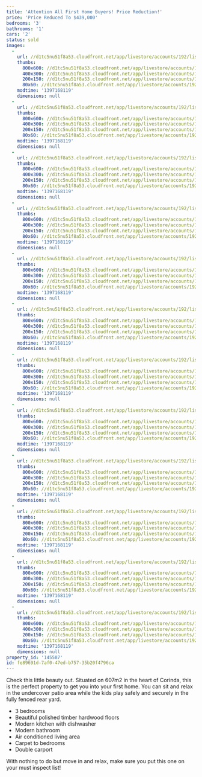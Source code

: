 ```yaml
---
title: 'Attention All First Home Buyers! Price Reduction!'
price: 'Price Reduced To $439,000'
bedrooms: '3'
bathrooms: '1'
cars: '2'
status: sold
images:
  -
    url: //d1tc5nu51f8a53.cloudfront.net/app/livestore/accounts/192/listings/98018/images/105828086-1_4244479625_20140411040934.jpg
    thumbs:
      800x600: //d1tc5nu51f8a53.cloudfront.net/app/livestore/accounts/192/listings/98018/images/105828086-1_4244479625_20140411040934_800x600.jpg
      400x300: //d1tc5nu51f8a53.cloudfront.net/app/livestore/accounts/192/listings/98018/images/105828086-1_4244479625_20140411040934_400x300.jpg
      200x150: //d1tc5nu51f8a53.cloudfront.net/app/livestore/accounts/192/listings/98018/images/105828086-1_4244479625_20140411040934_200x150.jpg
      80x60: //d1tc5nu51f8a53.cloudfront.net/app/livestore/accounts/192/listings/98018/images/105828086-1_4244479625_20140411040934_80x60.jpg
    modtime: '1397168119'
    dimensions: null
  -
    url: //d1tc5nu51f8a53.cloudfront.net/app/livestore/accounts/192/listings/98018/images/105828086-2_3484910759_20140411040934.jpg
    thumbs:
      800x600: //d1tc5nu51f8a53.cloudfront.net/app/livestore/accounts/192/listings/98018/images/105828086-2_3484910759_20140411040934_800x600.jpg
      400x300: //d1tc5nu51f8a53.cloudfront.net/app/livestore/accounts/192/listings/98018/images/105828086-2_3484910759_20140411040934_400x300.jpg
      200x150: //d1tc5nu51f8a53.cloudfront.net/app/livestore/accounts/192/listings/98018/images/105828086-2_3484910759_20140411040934_200x150.jpg
      80x60: //d1tc5nu51f8a53.cloudfront.net/app/livestore/accounts/192/listings/98018/images/105828086-2_3484910759_20140411040934_80x60.jpg
    modtime: '1397168119'
    dimensions: null
  -
    url: //d1tc5nu51f8a53.cloudfront.net/app/livestore/accounts/192/listings/98018/images/105828086-3_724485209_20140411040933.jpg
    thumbs:
      800x600: //d1tc5nu51f8a53.cloudfront.net/app/livestore/accounts/192/listings/98018/images/105828086-3_724485209_20140411040933_800x600.jpg
      400x300: //d1tc5nu51f8a53.cloudfront.net/app/livestore/accounts/192/listings/98018/images/105828086-3_724485209_20140411040933_400x300.jpg
      200x150: //d1tc5nu51f8a53.cloudfront.net/app/livestore/accounts/192/listings/98018/images/105828086-3_724485209_20140411040933_200x150.jpg
      80x60: //d1tc5nu51f8a53.cloudfront.net/app/livestore/accounts/192/listings/98018/images/105828086-3_724485209_20140411040933_80x60.jpg
    modtime: '1397168119'
    dimensions: null
  -
    url: //d1tc5nu51f8a53.cloudfront.net/app/livestore/accounts/192/listings/98018/images/105828086-4_9039535514_20140411040933.jpg
    thumbs:
      800x600: //d1tc5nu51f8a53.cloudfront.net/app/livestore/accounts/192/listings/98018/images/105828086-4_9039535514_20140411040933_800x600.jpg
      400x300: //d1tc5nu51f8a53.cloudfront.net/app/livestore/accounts/192/listings/98018/images/105828086-4_9039535514_20140411040933_400x300.jpg
      200x150: //d1tc5nu51f8a53.cloudfront.net/app/livestore/accounts/192/listings/98018/images/105828086-4_9039535514_20140411040933_200x150.jpg
      80x60: //d1tc5nu51f8a53.cloudfront.net/app/livestore/accounts/192/listings/98018/images/105828086-4_9039535514_20140411040933_80x60.jpg
    modtime: '1397168119'
    dimensions: null
  -
    url: //d1tc5nu51f8a53.cloudfront.net/app/livestore/accounts/192/listings/98018/images/105828086-5_661069196_20140411040934.jpg
    thumbs:
      800x600: //d1tc5nu51f8a53.cloudfront.net/app/livestore/accounts/192/listings/98018/images/105828086-5_661069196_20140411040934_800x600.jpg
      400x300: //d1tc5nu51f8a53.cloudfront.net/app/livestore/accounts/192/listings/98018/images/105828086-5_661069196_20140411040934_400x300.jpg
      200x150: //d1tc5nu51f8a53.cloudfront.net/app/livestore/accounts/192/listings/98018/images/105828086-5_661069196_20140411040934_200x150.jpg
      80x60: //d1tc5nu51f8a53.cloudfront.net/app/livestore/accounts/192/listings/98018/images/105828086-5_661069196_20140411040934_80x60.jpg
    modtime: '1397168119'
    dimensions: null
  -
    url: //d1tc5nu51f8a53.cloudfront.net/app/livestore/accounts/192/listings/98018/images/105828086-6_8648328688_20140411040939.jpg
    thumbs:
      800x600: //d1tc5nu51f8a53.cloudfront.net/app/livestore/accounts/192/listings/98018/images/105828086-6_8648328688_20140411040939_800x600.jpg
      400x300: //d1tc5nu51f8a53.cloudfront.net/app/livestore/accounts/192/listings/98018/images/105828086-6_8648328688_20140411040939_400x300.jpg
      200x150: //d1tc5nu51f8a53.cloudfront.net/app/livestore/accounts/192/listings/98018/images/105828086-6_8648328688_20140411040939_200x150.jpg
      80x60: //d1tc5nu51f8a53.cloudfront.net/app/livestore/accounts/192/listings/98018/images/105828086-6_8648328688_20140411040939_80x60.jpg
    modtime: '1397168119'
    dimensions: null
  -
    url: //d1tc5nu51f8a53.cloudfront.net/app/livestore/accounts/192/listings/98018/images/105828086-7_7761025694_20140411040938.jpg
    thumbs:
      800x600: //d1tc5nu51f8a53.cloudfront.net/app/livestore/accounts/192/listings/98018/images/105828086-7_7761025694_20140411040938_800x600.jpg
      400x300: //d1tc5nu51f8a53.cloudfront.net/app/livestore/accounts/192/listings/98018/images/105828086-7_7761025694_20140411040938_400x300.jpg
      200x150: //d1tc5nu51f8a53.cloudfront.net/app/livestore/accounts/192/listings/98018/images/105828086-7_7761025694_20140411040938_200x150.jpg
      80x60: //d1tc5nu51f8a53.cloudfront.net/app/livestore/accounts/192/listings/98018/images/105828086-7_7761025694_20140411040938_80x60.jpg
    modtime: '1397168119'
    dimensions: null
  -
    url: //d1tc5nu51f8a53.cloudfront.net/app/livestore/accounts/192/listings/98018/images/105828086-8_4015377592_20140411040939.jpg
    thumbs:
      800x600: //d1tc5nu51f8a53.cloudfront.net/app/livestore/accounts/192/listings/98018/images/105828086-8_4015377592_20140411040939_800x600.jpg
      400x300: //d1tc5nu51f8a53.cloudfront.net/app/livestore/accounts/192/listings/98018/images/105828086-8_4015377592_20140411040939_400x300.jpg
      200x150: //d1tc5nu51f8a53.cloudfront.net/app/livestore/accounts/192/listings/98018/images/105828086-8_4015377592_20140411040939_200x150.jpg
      80x60: //d1tc5nu51f8a53.cloudfront.net/app/livestore/accounts/192/listings/98018/images/105828086-8_4015377592_20140411040939_80x60.jpg
    modtime: '1397168119'
    dimensions: null
  -
    url: //d1tc5nu51f8a53.cloudfront.net/app/livestore/accounts/192/listings/98018/images/105828086-10_2600169908_20140411040937.jpg
    thumbs:
      800x600: //d1tc5nu51f8a53.cloudfront.net/app/livestore/accounts/192/listings/98018/images/105828086-10_2600169908_20140411040937_800x600.jpg
      400x300: //d1tc5nu51f8a53.cloudfront.net/app/livestore/accounts/192/listings/98018/images/105828086-10_2600169908_20140411040937_400x300.jpg
      200x150: //d1tc5nu51f8a53.cloudfront.net/app/livestore/accounts/192/listings/98018/images/105828086-10_2600169908_20140411040937_200x150.jpg
      80x60: //d1tc5nu51f8a53.cloudfront.net/app/livestore/accounts/192/listings/98018/images/105828086-10_2600169908_20140411040937_80x60.jpg
    modtime: '1397168119'
    dimensions: null
  -
    url: //d1tc5nu51f8a53.cloudfront.net/app/livestore/accounts/192/listings/98018/images/105828086-12_1087435362_20140411040938.jpg
    thumbs:
      800x600: //d1tc5nu51f8a53.cloudfront.net/app/livestore/accounts/192/listings/98018/images/105828086-12_1087435362_20140411040938_800x600.jpg
      400x300: //d1tc5nu51f8a53.cloudfront.net/app/livestore/accounts/192/listings/98018/images/105828086-12_1087435362_20140411040938_400x300.jpg
      200x150: //d1tc5nu51f8a53.cloudfront.net/app/livestore/accounts/192/listings/98018/images/105828086-12_1087435362_20140411040938_200x150.jpg
      80x60: //d1tc5nu51f8a53.cloudfront.net/app/livestore/accounts/192/listings/98018/images/105828086-12_1087435362_20140411040938_80x60.jpg
    modtime: '1397168119'
    dimensions: null
  -
    url: //d1tc5nu51f8a53.cloudfront.net/app/livestore/accounts/192/listings/98018/images/105828086-13_6317963731_20140411040944.jpg
    thumbs:
      800x600: //d1tc5nu51f8a53.cloudfront.net/app/livestore/accounts/192/listings/98018/images/105828086-13_6317963731_20140411040944_800x600.jpg
      400x300: //d1tc5nu51f8a53.cloudfront.net/app/livestore/accounts/192/listings/98018/images/105828086-13_6317963731_20140411040944_400x300.jpg
      200x150: //d1tc5nu51f8a53.cloudfront.net/app/livestore/accounts/192/listings/98018/images/105828086-13_6317963731_20140411040944_200x150.jpg
      80x60: //d1tc5nu51f8a53.cloudfront.net/app/livestore/accounts/192/listings/98018/images/105828086-13_6317963731_20140411040944_80x60.jpg
    modtime: '1397168119'
    dimensions: null
  -
    url: //d1tc5nu51f8a53.cloudfront.net/app/livestore/accounts/192/listings/98018/images/105828086-15_4955880889_20140411040944.jpg
    thumbs:
      800x600: //d1tc5nu51f8a53.cloudfront.net/app/livestore/accounts/192/listings/98018/images/105828086-15_4955880889_20140411040944_800x600.jpg
      400x300: //d1tc5nu51f8a53.cloudfront.net/app/livestore/accounts/192/listings/98018/images/105828086-15_4955880889_20140411040944_400x300.jpg
      200x150: //d1tc5nu51f8a53.cloudfront.net/app/livestore/accounts/192/listings/98018/images/105828086-15_4955880889_20140411040944_200x150.jpg
      80x60: //d1tc5nu51f8a53.cloudfront.net/app/livestore/accounts/192/listings/98018/images/105828086-15_4955880889_20140411040944_80x60.jpg
    modtime: '1397168119'
    dimensions: null
property_id: '145587'
id: fe89691d-7af0-47ed-b757-35b20f4796ca
---
```

Check this little beauty out.
Situated on 607m2 in the heart of Corinda, this is the perfect property to get you into your first home.  You can sit and relax in the undercover patio area while the kids play safely and securely in the fully fenced rear yard.

*  3 bedrooms
*  Beautiful polished timber hardwood floors
*  Modern kitchen with dishwasher
*  Modern bathroom
*  Air conditioned living area
*  Carpet to bedrooms
*  Double carport

With nothing to do but move in and relax, make sure you put this one on your must inspect list!